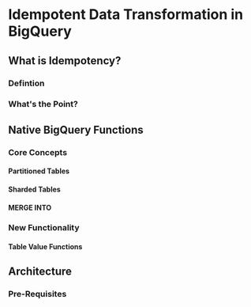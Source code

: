 # Idempotent Data Transformation in BigQuery

## What is Idempotency?
### Defintion

### What's the Point?


## Native BigQuery Functions

### Core Concepts
#### Partitioned Tables
#### Sharded Tables
#### MERGE INTO

### New Functionality
#### Table Value Functions

## Architecture

### Pre-Requisites

### 
